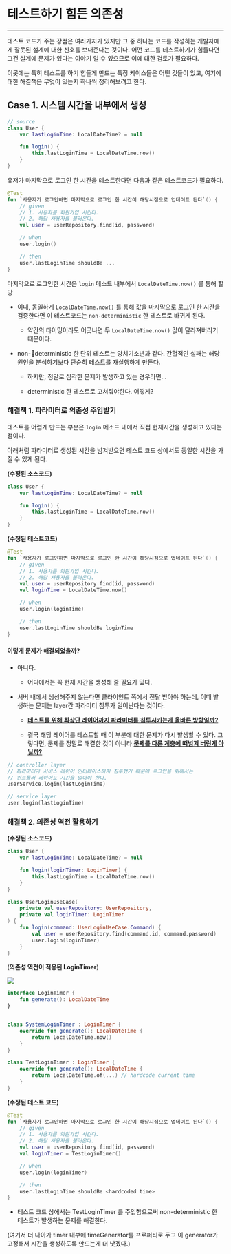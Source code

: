 # 테스트하기 힘든 의존성

---

테스트 코드가 주는 장점은 여러가지가 있지만 그 중 하나는 코드를 작성하는 개발자에게 잘못된 설계에 대한 신호를 보내준다는 것이다. 어떤 코드를 테스트하기가 힘들다면 그건 설계에 문제가 있다는 이야기 일 수 있으므로 이에 대한 검토가 필요하다.

이곳에는 특히 테스트를 하기 힘들게 만드는 특정 케이스들은 어떤 것들이 있고, 여기에 대한 해결책은 무엇이 있는지 하나씩 정리해보려고 한다. 



## Case 1. 시스템 시간을 내부에서 생성

```kotlin
// source
class User {
    var lastLoginTime: LocalDateTime? = null

    fun login() {
        this.lastLoginTime = LocalDateTime.now()
    }
}
```

유저가 마지막으로 로그인 한 시간을 테스트한다면 다음과 같은 테스트코드가 필요하다.

```kotlin
@Test
fun `사용자가 로그인하면 마지막으로 로그인 한 시간이 해당시점으로 업데이트 된다`() {
    // given
    // 1. 사용자를 회원가입 시킨다.
    // 2. 해당 사용자를 불러온다.
    val user = userRepository.find(id, password)

    // when
    user.login()

    // then
    user.lastLoginTime shouldBe ...
}
```

마지막으로 로그인한 시간은 `login` 메소드 내부에서 `LocalDateTime.now()` 를 통해 할당

- 이때, 동일하게 `LocalDateTime.now()` 를 통해 값을 마지막으로 로그인 한 시간을 검증한다면 이 테스트코드는 `non-deterministic` 한 테스트로 바뀌게 된다.
  
  - 약간의 타이밍이라도 어긋나면 두 `LocalDateTime.now()` 값이 달라져버리기 때문이다.

- non-deterministic 한 단위 테스트는 양치기소년과 같다. 간헐적인 실패는 해당 원인을 분석하기보다 단순히 테스트를 재실행하게 만든다.
  
  - 하지만, 정말로 심각한 문제가 발생하고 있는 경우라면...
  
  - deterministic 한 테스트로 고쳐줘야한다. 어떻게?



### 해결책 1. 파라미터로 의존성 주입받기

테스트를 어렵게 만드는 부분은 `login` 메소드 내에서 직접 현재시간을 생성하고 있다는 점이다.

아래처럼 파라미터로 생성된 시간을 넘겨받으면 테스트 코드 상에서도 동일한 시간을 가질 수 있게 된다.

**(수정된 소스코드)**

```kotlin
class User {
    var lastLoginTime: LocalDateTime? = null

    fun login() {
        this.lastLoginTime = LocalDateTime.now()
    }
}
```



**(수정된 테스트코드)**

```kotlin
@Test
fun `사용자가 로그인하면 마지막으로 로그인 한 시간이 해당시점으로 업데이트 된다`() {
    // given
    // 1. 사용자를 회원가입 시킨다.
    // 2. 해당 사용자를 불러온다.
    val user = userRepository.find(id, password)
    val loginTime = LocalDateTime.now()

    // when
    user.login(loginTime)

    // then
    user.lastLoginTime shouldBe loginTime
}
```



#### **이렇게 문제가 해결되었을까?**

- 아니다.
  
  - 어디에서는 꼭 현재 시간을 생성해 줄 필요가 있다.   

- 서버 내에서 생성해주지 않는다면 클라이언트 쪽에서 전달 받아야 하는데, 이때 발생하는 문제는 layer간 파라미터 침투가 일어난다는 것이다.
  
  - **<u>테스트를 위해 최상단 레이어까지 파라미터를 침투시키는게 올바른 방향일까?</u>**
  
  - 결국 해당 레이어를 테스트할 때 이 부분에 대한 문제가 다시 발생할 수 있다. 그렇다면, 문제를 정말로 해결한 것이 아니라 **<u>문제를 다른 계층에 떠넘겨 버린게 아닐까?</u>**

```kotlin
// controller layer
// 파라미터가 서비스 레이어 인터페이스까지 침투했기 때문에 로그인을 위해서는 
// 컨트롤러 레이어도 시간을 알아야 한다.
userService.login(lastLoginTime) 

// service layer
user.login(lastLoginTime)
```



### 해결책 2. 의존성 역전 활용하기

**(수정된 소스코드)**

```kotlin
class User {
    var lastLoginTime: LocalDateTime? = null

    fun login(loginTimer: LoginTimer) {
        this.lastLoginTime = LocalDateTime.now()
    }
}
```

```kotlin
class UserLoginUseCase(
    private val userRepository: UserRepository,
    private val loginTimer: LoginTimer
) {
    fun login(command: UserLoginUseCase.Command) {
        val user = userRepository.find(command.id, command.password)
        user.login(loginTimer)
    }
}
```



(**의존성 역전이 적용된 LoginTimer**)

![](/Users/soo/Desktop/TIL/testability/img/login_timer.png)

```kotlin
interface LoginTimer {
    fun generate(): LocalDateTime
}


class SystemLoginTimer : LoginTimer {    
    override fun generate(): LocalDateTime {
        return LocalDateTime.now()
    }
}

class TestLoginTimer : LoginTimer {    
    override fun generate(): LocalDateTime {
        return LocalDateTime.of(...) // hardcode current time
    }
}
```



**(수정된 테스트 코드)**

```kotlin
@Test
fun `사용자가 로그인하면 마지막으로 로그인 한 시간이 해당시점으로 업데이트 된다`() {
    // given
    // 1. 사용자를 회원가입 시킨다.
    // 2. 해당 사용자를 불러온다.
    val user = userRepository.find(id, password)
    val loginTimer = TestLoginTimer()

    // when
    user.login(loginTimer)

    // then
    user.lastLoginTime shouldBe <hardcoded time>
}
```

- 테스트 코드 상에서는 TestLoginTimer 를 주입함으로써 non-deterministic 한 테스트가 발생하는 문제를 해결한다.

(여기서 더 나아가 timer 내부에 timeGenerator를 프로퍼티로 두고 이 generator가 고정해서 시간을 생성하도록 만드는게 더 낫겠다.)
